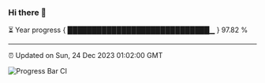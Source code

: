 ### Hi there 👋

⏳ Year progress { █████████████████████████████▁ } 97.82 %

---

⏰ Updated on Sun, 24 Dec 2023 01:02:00 GMT

![Progress Bar CI](https://github.com/JuvenileQ/Progress-Bar-CI/workflows/main/badge.svg)
